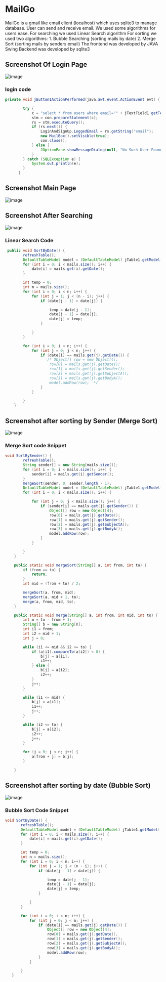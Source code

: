 # MailGo
MailGo is a gmail like email client (localhost) which uses sqlite3 to manage database. User can send and receive email. We used some algorithms for users ease.
For searching we used Linear Search algorithm
For sorting we used two algorithms:
              1. Bubble Searching (sorting mails by date)
              2. Merge Sort (sorting mails by senders email)
The frontend was developed by JAVA Swing
Backend was developed by sqlite3

## Screenshot Of Login Page
![image](https://github.com/yeamin21/MailGo/blob/master/69054710_665788217231232_7253383199466717184_n.png?raw=true)
### login code

```java
private void jButton1ActionPerformed(java.awt.event.ActionEvent evt) {                                         

        try {
            c = "select * from users where email='" + jTextField1.getText() + "' and password='" + (String) jPasswordField2.getText() + "'";
            stm = con.prepareStatement(c);
            rs = stm.executeQuery();
            if (rs.next()) {
                LoginAndSignUp.LoggedEmail = rs.getString("email");
                new MailBox().setVisible(true);
                con.close();
            } else {
                JOptionPane.showMessageDialog(null, "No Such User Found", "Warning", JOptionPane.WARNING_MESSAGE);
            }
        } catch (SQLException e) {
            System.out.println(e);
        }
      }
```
## Screenshot Main Page
![image](https://github.com/yeamin21/MailGo/blob/master/Annotation%202019-08-22%20192433.png?raw=true)

## Screenshot After Searching
![image](https://github.com/yeamin21/MailGo/blob/master/69078722_506206216806803_7159643725755318272_n.png?raw=true)
### Linear Search Code

```java
 public void SortByDate() {
        refreshTable();
        DefaultTableModel model = (DefaultTableModel) jTable1.getModel();
        for (int i = 0; i < mails.size(); i++) {
            date[i] = mails.get(i).getDate();
        }

        int temp = 0;
        int n = mails.size();
        for (int i = 0; i < n; i++) {
            for (int j = 1; j < (n - i); j++) {
                if (date[j - 1] > date[j]) {

                    temp = date[j - 1];
                    date[j - 1] = date[j];
                    date[j] = temp;
                }

            }
        }

        for (int i = 0; i < n; i++) {
            for (int j = 0; j < n; j++) {
                if (date[i] == mails.get(j).getDate()) {
                   /* Object[] row = new Object[4];
                    row[0] = mails.get(j).getDate();
                    row[1] = mails.get(j).getSender();
                    row[2] = mails.get(j).getSubjectA();
                    row[3] = mails.get(j).getBodyA();
                    model.addRow(row);  */
                }
            }

        }
    }
```
## Screenshot after sorting by Sender (Merge Sort)

![image](https://github.com/yeamin21/MailGo/blob/master/Annotation%202019-08-22%20220410.png?raw=true)

### Merge Sort code Snippet

```java
void SortBySender() {
        refreshTable();
        String sender[] = new String[mails.size()];
        for (int i = 0; i < mails.size(); i++) {
            sender[i] = mails.get(i).getSender();
        }
        mergeSort(sender, 0, sender.length - 1);
        DefaultTableModel model = (DefaultTableModel) jTable1.getModel();
        for (int i = 0; i < mails.size(); i++) {

            for (int j = 0; j < mails.size(); j++) {
                if (sender[i] == mails.get(j).getSender()) {
                    Object[] row = new Object[4];
                    row[0] = mails.get(j).getDate();
                    row[1] = mails.get(j).getSender();
                    row[2] = mails.get(j).getSubjectA();
                    row[3] = mails.get(j).getBodyA();
                    model.addRow(row);
                }
            }

        }
    }

    public static void mergeSort(String[] a, int from, int to) {
        if (from == to) {
            return;
        }
        int mid = (from + to) / 2;

        mergeSort(a, from, mid);
        mergeSort(a, mid + 1, to);
        merge(a, from, mid, to);
    }

    public static void merge(String[] a, int from, int mid, int to) {
        int n = to - from + 1;
        String[] b = new String[n];
        int i1 = from;
        int i2 = mid + 1;
        int j = 0;

        while (i1 <= mid && i2 <= to) {
            if (a[i1].compareTo(a[i2]) < 0) {
                b[j] = a[i1];
                i1++;
            } else {
                b[j] = a[i2];
                i2++;
            }
            j++;
        }

        while (i1 <= mid) {
            b[j] = a[i1];
            i1++;
            j++;
        }

        while (i2 <= to) {
            b[j] = a[i2];
            i2++;
            j++;
        }

        for (j = 0; j < n; j++) {
            a[from + j] = b[j];
        }

    }
 ```
 
 ## Screenshot after sorting by date (Bubble Sort)
 
 ![image](https://github.com/yeamin21/MailGo/blob/master/68741357_473462376570492_5426280918924918784_n.png?raw=true)
 
 ### Bubble Sort Code Snippet
 
 ```java
 void SortByDate() {
        refreshTable();
        DefaultTableModel model = (DefaultTableModel) jTable1.getModel();
        for (int i = 0; i < mails.size(); i++) {
            date[i] = mails.get(i).getDate();
        }

        int temp = 0;
        int n = mails.size();
        for (int i = 0; i < n; i++) {
            for (int j = 1; j < (n - i); j++) {
                if (date[j - 1] > date[j]) {

                    temp = date[j - 1];
                    date[j - 1] = date[j];
                    date[j] = temp;
                }

            }
        }

        for (int i = 0; i < n; i++) {
            for (int j = 0; j < n; j++) {
                if (date[i] == mails.get(j).getDate()) {
                    Object[] row = new Object[4];
                    row[0] = mails.get(j).getDate();
                    row[1] = mails.get(j).getSender();
                    row[2] = mails.get(j).getSubjectA();
                    row[3] = mails.get(j).getBodyA();
                    model.addRow(row);
                }
            }

        }
    }
```
